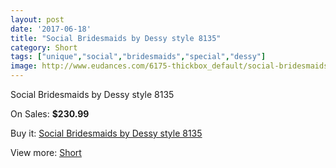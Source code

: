 ```yaml
---
layout: post
date: '2017-06-18'
title: "Social Bridesmaids by Dessy style 8135"
category: Short
tags: ["unique","social","bridesmaids","special","dessy"]
image: http://www.eudances.com/6175-thickbox_default/social-bridesmaids-by-dessy-style-8135.jpg
---
```

Social Bridesmaids by Dessy style 8135

On Sales: **$230.99**
<a href="https://www.eudances.com/en/short/2209-social-bridesmaids-by-dessy-style-8135.html"><amp-img layout="responsive" width="600" height="600" src="//www.eudances.com/6175-thickbox_default/social-bridesmaids-by-dessy-style-8135.jpg" alt="Social Bridesmaids by Dessy style 8135 0" /></a>
<a href="https://www.eudances.com/en/short/2209-social-bridesmaids-by-dessy-style-8135.html"><amp-img layout="responsive" width="600" height="600" src="//www.eudances.com/6176-thickbox_default/social-bridesmaids-by-dessy-style-8135.jpg" alt="Social Bridesmaids by Dessy style 8135 1" /></a>

Buy it: [Social Bridesmaids by Dessy style 8135](https://www.eudances.com/en/short/2209-social-bridesmaids-by-dessy-style-8135.html "Social Bridesmaids by Dessy style 8135")

View more: [Short](https://www.eudances.com/en/25-short "Short")